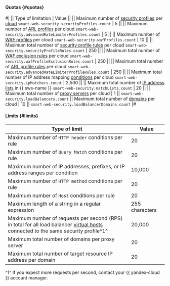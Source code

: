 #### Quotas {#quotas}

#|
|| Type of limitation | Value ||
|| Maximum number of [security profiles](../smartwebsecurity/concepts/profiles.md) per [cloud](../resource-manager/concepts/resources-hierarchy.md#cloud)
`smart-web-security.securityProfiles.count` | 5 ||
|| Maximum number of [ARL profiles](../smartwebsecurity/concepts/arl.md) per cloud
`smart-web-security.advancedRateLimiterProfiles.count` | 5 ||
|| Maximum number of [WAF profiles](../smartwebsecurity/concepts/waf.md) per cloud
`smart-web-security.wafProfiles.count` | 10 ||
|| Maximum total number of [security profile rules](../smartwebsecurity/concepts/rules.md) per cloud
`smart-web-security.securityProfileRules.count` | 250 ||
|| Maximum total number of [WAF exclusion rules](../smartwebsecurity/concepts/waf.md#exclusion-rules) per cloud
`smart-web-security.wafProfileExclusionRules.count` | 250 ||
|| Maximum total number of [ARL profile rules](../smartwebsecurity/concepts/rules.md#arl-rules) per cloud
`smart-web-security.advancedRateLimiterProfileRules.count` | 250 ||
|| Maximum total number of IP address mapping [conditions](../smartwebsecurity/concepts/conditions.md) per cloud
`smart-web-security.ipMatchers.count` | 2,500 ||
|| Maximum total number of [IP address lists](../smartwebsecurity/concepts/lists.md) in {{ sws-name }}
`smart-web-security.matchLists.count` | 20 ||
|| Maximum total number of [proxy servers](../smartwebsecurity/concepts/domain-protect.md#proxy) per cloud | 1 ||
`smart-web-security.loadBalancers.count`
|| Maximum total number of [domains](../smartwebsecurity/concepts/domain-protect.md#domain) per cloud | 10 ||
`smart-web-security.loadBalancerDomains.count`
|#

#### Limits {#limits}

**Type of limit** | **Value**
----- | -----
Maximum number of `HTTP header` conditions per rule | 20
Maximum number of `Query Match` conditions per rule | 20
Maximum number of IP addresses, prefixes, or IP address ranges per condition | 10,000
Maximum number of `HTTP method` conditions per rule | 20
Maximum number of `Host` conditions per rule | 20
Maximum length of a string in a regular expression | 255 characters
Maximum number of requests per second (RPS) in total for all load balancer [virtual hosts](../application-load-balancer/concepts/http-router.md#virtual-host)<br/> connected to the same security profile^1^ | 20,000
Maximum total number of domains per proxy server | 20
Maximum total number of target resource IP address per domain | 20

^1^ If you expect more requests per second, contact your {{ yandex-cloud }} account manager.